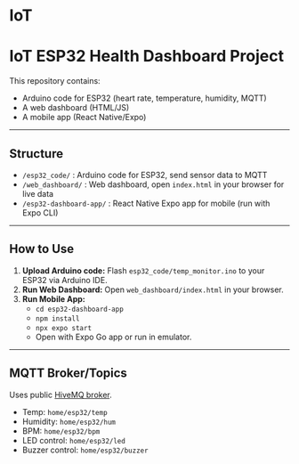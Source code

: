 # IoT


# IoT ESP32 Health Dashboard Project

This repository contains:
- Arduino code for ESP32 (heart rate, temperature, humidity, MQTT)
- A web dashboard (HTML/JS)
- A mobile app (React Native/Expo)

---

## Structure

- `/esp32_code/` : Arduino code for ESP32, send sensor data to MQTT
- `/web_dashboard/` : Web dashboard, open `index.html` in your browser for live data
- `/esp32-dashboard-app/` : React Native Expo app for mobile (run with Expo CLI)

---

## How to Use

1. **Upload Arduino code:** Flash `esp32_code/temp_monitor.ino` to your ESP32 via Arduino IDE.
2. **Run Web Dashboard:** Open `web_dashboard/index.html` in your browser.
3. **Run Mobile App:**  
   - `cd esp32-dashboard-app`
   - `npm install`
   - `npx expo start`
   - Open with Expo Go app or run in emulator.

---

## MQTT Broker/Topics

Uses public [HiveMQ broker](https://broker.hivemq.com).
- Temp: `home/esp32/temp`
- Humidity: `home/esp32/hum`
- BPM: `home/esp32/bpm`
- LED control: `home/esp32/led`
- Buzzer control: `home/esp32/buzzer`
